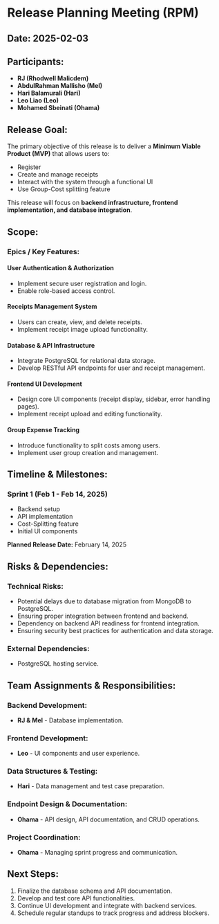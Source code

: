 # Release Planning Meeting (RPM)

## Date: 2025-02-03

## Participants:
- **RJ (Rhodwell Malicdem)**
- **AbdulRahman Mallisho (Mel)**
- **Hari Balamurali (Hari)**
- **Leo Liao (Leo)**
- **Mohamed Sbeinati (Ohama)**

## Release Goal:
The primary objective of this release is to deliver a **Minimum Viable Product (MVP)** that allows users to:
- Register
- Create and manage receipts
- Interact with the system through a functional UI
- Use Group-Cost splitting feature

This release will focus on **backend infrastructure, frontend implementation, and database integration**.

## Scope:
### Epics / Key Features:
#### **User Authentication & Authorization**
- Implement secure user registration and login.
- Enable role-based access control.

#### **Receipts Management System**
- Users can create, view, and delete receipts.
- Implement receipt image upload functionality.

#### **Database & API Infrastructure**
- Integrate PostgreSQL for relational data storage.
- Develop RESTful API endpoints for user and receipt management.

#### **Frontend UI Development**
- Design core UI components (receipt display, sidebar, error handling pages).
- Implement receipt upload and editing functionality.

#### **Group Expense Tracking**
- Introduce functionality to split costs among users.
- Implement user group creation and management.

## Timeline & Milestones:
### **Sprint 1 (Feb 1 - Feb 14, 2025)**
- Backend setup
- API implementation
- Cost-Splitting feature
- Initial UI components

**Planned Release Date:** February 14, 2025

## Risks & Dependencies:
### **Technical Risks:**
- Potential delays due to database migration from MongoDB to PostgreSQL.
- Ensuring proper integration between frontend and backend.
- Dependency on backend API readiness for frontend integration.
- Ensuring security best practices for authentication and data storage.

### **External Dependencies:**
- PostgreSQL hosting service.

## Team Assignments & Responsibilities:
### **Backend Development:**
- **RJ & Mel** - Database implementation.

### **Frontend Development:**
- **Leo** - UI components and user experience.

### **Data Structures & Testing:**
- **Hari** - Data management and test case preparation.

### **Endpoint Design & Documentation:**
- **Ohama** - API design, API documentation, and CRUD operations.

### **Project Coordination:**
- **Ohama** - Managing sprint progress and communication.

## Next Steps:
1. Finalize the database schema and API documentation.
2. Develop and test core API functionalities.
3. Continue UI development and integrate with backend services.
4. Schedule regular standups to track progress and address blockers.
